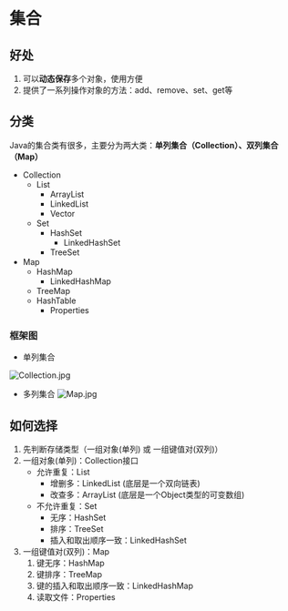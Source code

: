 # 集合

## 好处

1.   可以**动态保存**多个对象，使用方便
2.   提供了一系列操作对象的方法：add、remove、set、get等

## 分类

Java的集合类有很多，主要分为两大类：**单列集合（Collection）、双列集合（Map）**

-   Collection
    -   List
        -   ArrayList
        -   LinkedList
        -   Vector
    -   Set
        -   HashSet
            -   LinkedHashSet
        -   TreeSet
-   Map
    -   HashMap
        -   LinkedHashMap
    -   TreeMap
    -   HashTable
        -   Properties

### 框架图

-   单列集合

![Collection.jpg](https://s2.loli.net/2022/12/19/zTft3ZcIb7xhUig.jpg)

-   多列集合
![Map.jpg](https://s2.loli.net/2022/12/19/BW6QydZsb428tTV.jpg)

## 如何选择

1.   先判断存储类型（一组对象(单列) 或 一组键值对(双列)）
2.    一组对象(单列)：Collection接口
      -   允许重复：List
          -   增删多：LinkedList (底层是一个双向链表)
          -   改查多：ArrayList (底层是一个Object类型的可变数组)
      -   不允许重复：Set
          -   无序：HashSet
          -   排序：TreeSet
          -   插入和取出顺序一致：LinkedHashSet
3.   一组键值对(双列)：Map
     1.   键无序：HashMap
     2.   键排序：TreeMap
     3.   键的插入和取出顺序一致：LinkedHashMap
     4.   读取文件：Properties